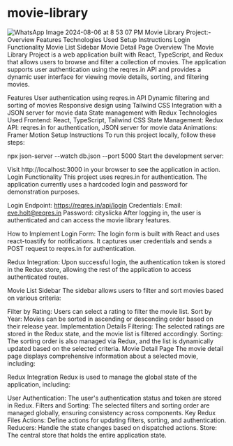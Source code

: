 # movie-library
![WhatsApp Image 2024-08-06 at 8 53 07 PM](https://github.com/user-attachments/assets/6ccb1f68-0279-4ad1-b18e-498915750e27)
Movie Library Project:-
Overview
Features
Technologies Used
Setup Instructions
Login Functionality
Movie List Sidebar
Movie Detail Page
Overview
The Movie Library Project is a web application built with React, TypeScript, and Redux that allows users to browse and filter a collection of movies. The application supports user authentication using the reqres.in API and provides a dynamic user interface for viewing movie details, sorting, and filtering movies.

Features
User authentication using reqres.in API
Dynamic filtering and sorting of movies
Responsive design using Tailwind CSS
Integration with a JSON server for movie data
State management with Redux
Technologies Used
Frontend: React, TypeScript, Tailwind CSS
State Management: Redux
API: reqres.in for authentication, JSON server for movie data
Animations: Framer Motion
Setup Instructions
To run this project locally, follow these steps:

npx json-server --watch db.json --port 5000
Start the development server:

Visit http://localhost:3000 in your browser to see the application in action.
Login Functionality
This project uses reqres.in for authentication. The application currently uses a hardcoded login and password for demonstration purposes.

Login Endpoint: https://reqres.in/api/login
Credentials:
Email: eve.holt@reqres.in
Password: cityslicka
After logging in, the user is authenticated and can access the movie library features.

How to Implement
Login Form:
The login form is built with React and uses react-toastify for notifications. It captures user credentials and sends a POST request to reqres.in for authentication.

Redux Integration:
Upon successful login, the authentication token is stored in the Redux store, allowing the rest of the application to access authenticated routes.

Movie List Sidebar
The sidebar allows users to filter and sort movies based on various criteria:

Filter by Rating: Users can select a rating to filter the movie list.
Sort by Year: Movies can be sorted in ascending or descending order based on their release year.
Implementation Details
Filtering: The selected ratings are stored in the Redux state, and the movie list is filtered accordingly.
Sorting: The sorting order is also managed via Redux, and the list is dynamically updated based on the selected criteria.
Movie Detail Page
The movie detail page displays comprehensive information about a selected movie, including:

Redux Integration
Redux is used to manage the global state of the application, including:

User Authentication: The user's authentication status and token are stored in Redux.
Filters and Sorting: The selected filters and sorting order are managed globally, ensuring consistency across components.
Key Redux Files
Actions: Define actions for updating filters, sorting, and authentication.
Reducers: Handle the state changes based on dispatched actions.
Store: The central store that holds the entire application state.


